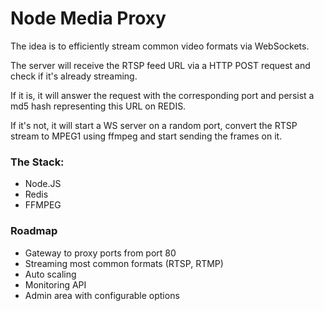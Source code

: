 # Node Media Proxy

The idea is to efficiently stream common video formats via WebSockets.

The server will receive the RTSP feed URL via a HTTP POST request and check if it's already streaming.

If it is, it will answer the request with the corresponding port and persist a md5 hash representing this URL on REDIS.

If it's not, it will start a WS server on a random port, convert the RTSP stream to MPEG1 using ffmpeg and start sending the frames on it.

### The Stack:

* Node.JS
* Redis
* FFMPEG

### Roadmap

* Gateway to proxy ports from port 80
* Streaming most common formats (RTSP, RTMP)
* Auto scaling
* Monitoring API
* Admin area with configurable options
